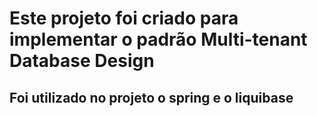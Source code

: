 # Este projeto foi criado para implementar o padrão **Multi-tenant Database Design**
## Foi utilizado no projeto o spring e o liquibase  
